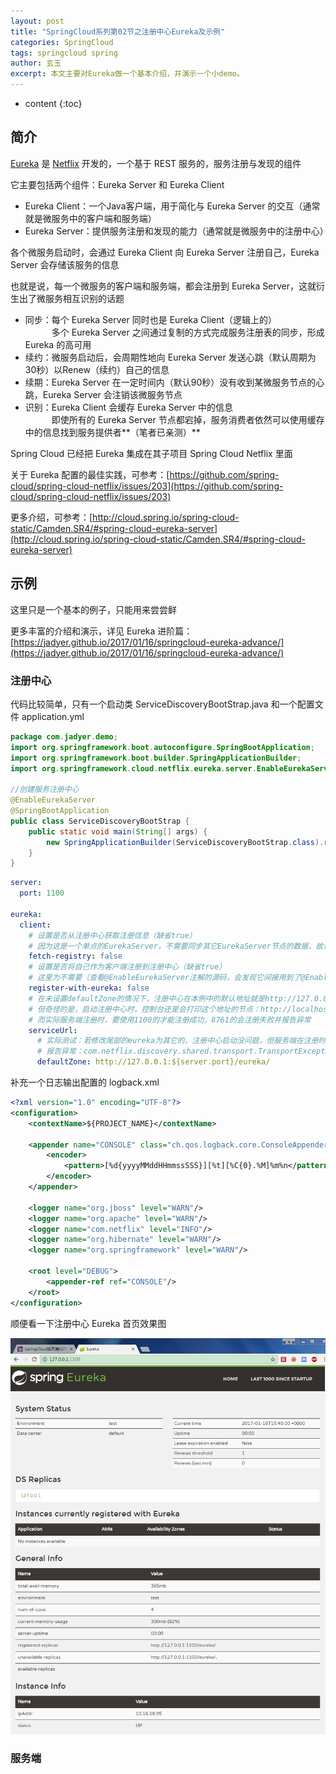 ```yaml
---
layout: post
title: "SpringCloud系列第02节之注册中心Eureka及示例"
categories: SpringCloud
tags: springcloud spring
author: 玄玉
excerpt: 本文主要对Eureka做一个基本介绍，并演示一个小demo。
---
```


* content
{:toc}


## 简介

[Eureka](https://github.com/Netflix/Eureka) 是 [Netflix](https://github.com/Netflix) 开发的，一个基于 REST 服务的，服务注册与发现的组件

它主要包括两个组件：Eureka Server 和 Eureka Client

* Eureka Client：一个Java客户端，用于简化与 Eureka Server 的交互（通常就是微服务中的客户端和服务端）
* Eureka Server：提供服务注册和发现的能力（通常就是微服务中的注册中心）

各个微服务启动时，会通过 Eureka Client 向 Eureka Server 注册自己，Eureka Server 会存储该服务的信息

也就是说，每一个微服务的客户端和服务端，都会注册到 Eureka Server，这就衍生出了微服务相互识别的话题

* 同步：每个 Eureka Server 同时也是 Eureka Client（逻辑上的）<br>
  　　　多个 Eureka Server 之间通过复制的方式完成服务注册表的同步，形成 Eureka 的高可用
* 续约：微服务启动后，会周期性地向 Eureka Server 发送心跳（默认周期为30秒）以Renew（续约）自己的信息
* 续期：Eureka Server 在一定时间内（默认90秒）没有收到某微服务节点的心跳，Eureka Server 会注销该微服务节点
* 识别：Eureka Client 会缓存 Eureka Server 中的信息<br>
  　　　即使所有的 Eureka Server 节点都宕掉，服务消费者依然可以使用缓存中的信息找到服务提供者**（笔者已亲测）**

Spring Cloud 已经把 Eureka 集成在其子项目 Spring Cloud Netflix 里面

关于 Eureka 配置的最佳实践，可参考：[https://github.com/spring-cloud/spring-cloud-netflix/issues/203](https://github.com/spring-cloud/spring-cloud-netflix/issues/203)

更多介绍，可参考：[http://cloud.spring.io/spring-cloud-static/Camden.SR4/#spring-cloud-eureka-server](http://cloud.spring.io/spring-cloud-static/Camden.SR4/#spring-cloud-eureka-server)

## 示例

这里只是一个基本的例子，只能用来尝尝鲜

更多丰富的介绍和演示，详见 Eureka 进阶篇：[https://jadyer.github.io/2017/01/16/springcloud-eureka-advance/](https://jadyer.github.io/2017/01/16/springcloud-eureka-advance/)

### 注册中心

代码比较简单，只有一个启动类 ServiceDiscoveryBootStrap.java 和一个配置文件 application.yml

```java
package com.jadyer.demo;
import org.springframework.boot.autoconfigure.SpringBootApplication;
import org.springframework.boot.builder.SpringApplicationBuilder;
import org.springframework.cloud.netflix.eureka.server.EnableEurekaServer;

//创建服务注册中心
@EnableEurekaServer
@SpringBootApplication
public class ServiceDiscoveryBootStrap {
	public static void main(String[] args) {
		new SpringApplicationBuilder(ServiceDiscoveryBootStrap.class).run(args);
	}
}
```

```yml
server:
  port: 1100

eureka:
  client:
    # 设置是否从注册中心获取注册信息（缺省true）
    # 因为这是一个单点的EurekaServer，不需要同步其它EurekaServer节点的数据，故设为false
    fetch-registry: false
    # 设置是否将自己作为客户端注册到注册中心（缺省true）
    # 这里为不需要（查看@EnableEurekaServer注解的源码，会发现它间接用到了@EnableDiscoveryClient）
    register-with-eureka: false
    # 在未设置defaultZone的情况下，注册中心在本例中的默认地址就是http://127.0.0.1:1100/eureka/
    # 但奇怪的是，启动注册中心时，控制台还是会打印这个地址的节点：http://localhost:8761/eureka/
    # 而实际服务端注册时，要使用1100的才能注册成功，8761的会注册失败并报告异常
    serviceUrl:
      # 实际测试：若修改尾部的eureka为其它的，注册中心启动没问题，但服务端在注册时会失败
      # 报告异常：com.netflix.discovery.shared.transport.TransportException: Cannot execute request on any known server
      defaultZone: http://127.0.0.1:${server.port}/eureka/
```

补充一个日志输出配置的 logback.xml

```xml
<?xml version="1.0" encoding="UTF-8"?>
<configuration>
	<contextName>${PROJECT_NAME}</contextName>

	<appender name="CONSOLE" class="ch.qos.logback.core.ConsoleAppender">
		<encoder>
			<pattern>[%d{yyyyMMddHHmmssSSS}][%t][%C{0}.%M]%m%n</pattern>
		</encoder>
	</appender>

	<logger name="org.jboss" level="WARN"/>
	<logger name="org.apache" level="WARN"/>
	<logger name="com.netflix" level="INFO"/>
	<logger name="org.hibernate" level="WARN"/>
	<logger name="org.springframework" level="WARN"/>

	<root level="DEBUG">
		<appender-ref ref="CONSOLE"/>
	</root>
</configuration>
```

顺便看一下注册中心 Eureka 首页效果图

![](/img/2017/2017-01-16-springcloud-eureka.png)

### 服务端